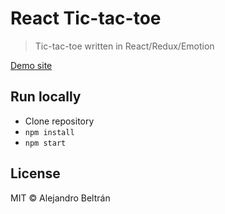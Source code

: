 # React Tic-tac-toe

>Tic-tac-toe written in React/Redux/Emotion

[Demo site](https://alebelcor.github.io/react-tic-tac-toe/)

## Run locally

* Clone repository
* `npm install`
* `npm start`

## License

MIT © Alejandro Beltrán
